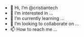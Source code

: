 - 👋 Hi, I’m @cristiantech
- 👀 I’m interested in ...
- 🌱 I’m currently learning ...
- 💞️ I’m looking to collaborate on ...
- 📫 How to reach me ...

<!---
cristiantech/cristiantech is a ✨ special ✨ repository because its `README.md` (this file) appears on your GitHub profile.
You can click the Preview link to take a look at your changes.
--->
